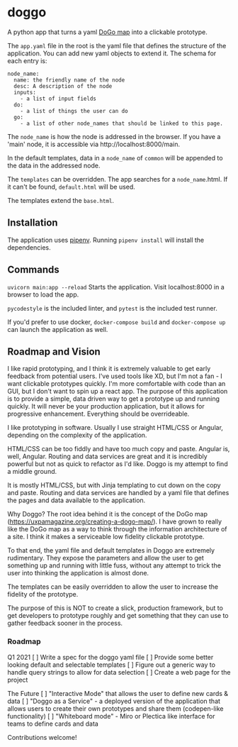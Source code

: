 # doggo
A python app that turns a yaml [DoGo map](https://uxpamagazine.org/creating-a-dogo-map/) into a clickable prototype.

The `app.yaml` file in the root is the yaml file that defines the structure of the application. You can add new yaml objects to extend it. The schema for each entry is:

```
node_name:
  name: the friendly name of the node
  desc: A description of the node
  inputs:
    - a list of input fields
  do:
    - a list of things the user can do
  go:
    - a list of other node_names that should be linked to this page.
```

The `node_name` is how the node is addressed in the browser. If you have a 'main' node, it is accessible via http://localhost:8000/main.

In the default templates, data in a `node_name` of `common` will be appended to the data in the addressed node.

The `templates` can be overridden. The app searches for a `node_name`.html. If it can't be found, `default.html` will be used.

The templates extend the `base.html`.

## Installation
The application uses [pipenv](https://pipenv.pypa.io/en/latest/). Running `pipenv install` will install the dependencies. 

## Commands

`uvicorn main:app --reload`
Starts the application. Visit localhost:8000 in a browser to load the app.

`pycodestyle` is the included linter, and `pytest` is the included test runner.

If you'd prefer to use docker, `docker-compose build` and `docker-compose up` can launch the application as well.


## Roadmap and Vision

I like rapid prototyping, and I think it is extremely valuable to get early feedback from potential users. I've used tools like XD, but I'm not a fan - I want clickable prototypes quickly. I'm more comfortable with code than an GUI, but I don't want to spin up a react app. The purpose of this application is to provide a simple, data driven way to get a prototype up and running quickly. It will never be your production application, but it allows for progressive enhancement. Everything should be overrideable.

I like prototyping in software. Usually I use straight HTML/CSS or Angular, depending on the complexity of the application.

HTML/CSS can be too fiddly and have too much copy and paste. Angular is, well, Angular. Routing and data services are great and it is incredibly powerful but not as quick to refactor as I'd like. Doggo is my attempt to find a middle ground.

It is mostly HTML/CSS, but with Jinja templating to cut down on the copy and paste. Routing and data services are handled by a yaml file that defines the pages and data available to the application.

Why Doggo? The root idea behind it is the concept of the DoGo map (https://uxpamagazine.org/creating-a-dogo-map/). I have grown to really like the DoGo map as a way to think through the information architecture of a site. I think it makes a serviceable low fidelity clickable prototype.

To that end, the yaml file and default templates in Doggo are extremely rudimentary. They expose the parameters and allow the user to get something up and running with little fuss, without any attempt to trick the user into thinking the application is almost done.

The templates can be easily overridden to allow the user to increase the fidelity of the prototype.

The purpose of this is NOT to create a slick, production framework, but to get developers to prototype roughly and get something that they can use to gather feedback sooner in the process.

### Roadmap

Q1 2021
[ ] Write a spec for the doggo yaml file
[ ] Provide some better looking default and selectable templates
[ ] Figure out a generic way to handle query strings to allow for data selection
[ ] Create a web page for the project

The Future
[ ] "Interactive Mode" that allows the user to define new cards & data
[ ] "Doggo as a Service" - a deployed version of the application that allows users to create their own prototypes and share them (codepen-like functionality)
[ ] "Whiteboard mode" - Miro or Plectica like interface for teams to define cards and data

Contributions welcome!
